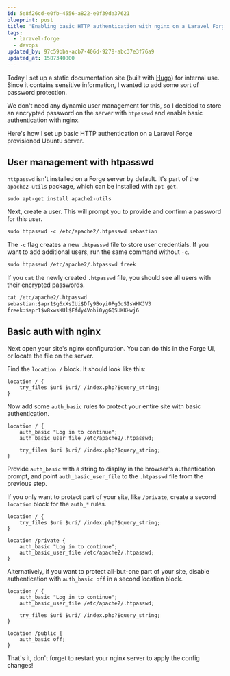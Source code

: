 ```yaml
---
id: 5e8f26cd-e0fb-4556-a822-e0f39da37621
blueprint: post
title: 'Enabling basic HTTP authentication with nginx on a Laravel Forge provisioned server'
tags:
  - laravel-forge
  - devops
updated_by: 97c59bba-acb7-406d-9278-abc37e3f76a9
updated_at: 1587340800
---
```

Today I set up a static documentation site (built with [Hugo](https://gohugo.io)) for internal use. Since it contains sensitive information, I wanted to add some sort of password protection.

We don't need any dynamic user management for this, so I decided to store an encrypted password on the server with `htpasswd` and enable basic authentication with nginx.

Here's how I set up basic HTTP authentication on a Laravel Forge provisioned Ubuntu server.

<!--more-->

## User management with htpasswd

`httpasswd` isn't installed on a Forge server by default. It's part of the `apache2-utils` package, which can be installed with `apt-get`.

```txt
sudo apt-get install apache2-utils
```

Next, create a user. This will prompt you to provide and confirm a password for this user.

```txt
sudo htpasswd -c /etc/apache2/.htpasswd sebastian
```

The `-c` flag creates a new `.htpasswd` file to store user credentials. If you want to add additional users, run the same command without `-c`.

```txt
sudo htpasswd /etc/apache2/.htpasswd freek
```

If you `cat` the newly created `.htpasswd` file, you should see all users with their encrypted passwords.

```txt
cat /etc/apache2/.htpasswd
sebastian:$apr1$g6xXsIUi$Dfy9Boyi0PgGqSIsWHKJV3
freek:$apr1$v8xwsKUl$Ffdy4Vohi0ygGQSUKKHwj6
```

## Basic auth with nginx

Next open your site's nginx configuration. You can do this in the Forge UI, or locate the file on the server.

Find the `location /` block. It should look like this:

```nginx
location / {
    try_files $uri $uri/ /index.php?$query_string;
}
```

Now add some `auth_basic` rules to protect your entire site with basic authentication.

```nginx
location / {
    auth_basic "Log in to continue";
    auth_basic_user_file /etc/apache2/.htpasswd;

    try_files $uri $uri/ /index.php?$query_string;
}
```

Provide `auth_basic` with a string to display in the browser's authentication prompt, and point `auth_basic_user_file` to the `.htpasswd` file from the previous step.

If you only want to protect part of your site, like `/private`, create a second `location` block for the `auth_*` rules.

```nginx
location / {
    try_files $uri $uri/ /index.php?$query_string;
}

location /private {
    auth_basic "Log in to continue";
    auth_basic_user_file /etc/apache2/.htpasswd;
}
```

Alternatively, if you want to protect all-but-one part of your site, disable authentication with `auth_basic off` in a second location block.

```nginx
location / {
    auth_basic "Log in to continue";
    auth_basic_user_file /etc/apache2/.htpasswd;

    try_files $uri $uri/ /index.php?$query_string;
}

location /public {
    auth_basic off;
}
```

That's it, don't forget to restart your nginx server to apply the config changes!